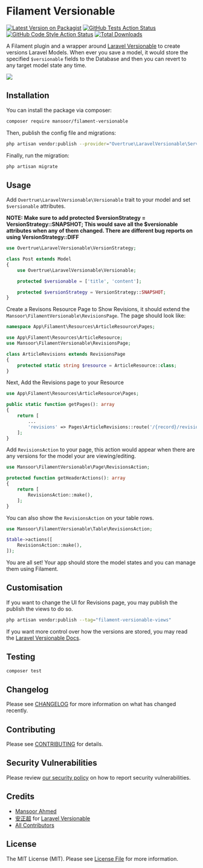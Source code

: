 # Filament Versionable

[![Latest Version on Packagist](https://img.shields.io/packagist/v/mansoor/filament-versionable.svg?style=flat-square)](https://packagist.org/packages/mansoor/filament-versionable)
[![GitHub Tests Action Status](https://img.shields.io/github/actions/workflow/status/mansoor/filament-versionable/run-tests.yml?branch=main&label=tests&style=flat-square)](https://github.com/mansoor/filament-versionable/actions?query=workflow%3Arun-tests+branch%3Amain)
[![GitHub Code Style Action Status](https://img.shields.io/github/actions/workflow/status/mansoor/filament-versionable/fix-php-code-style-issues.yml?branch=main&label=code%20style&style=flat-square)](https://github.com/mansoor/filament-versionable/actions?query=workflow%3A"Fix+PHP+code+style+issues"+branch%3Amain)
[![Total Downloads](https://img.shields.io/packagist/dt/mansoor/filament-versionable.svg?style=flat-square)](https://packagist.org/packages/mansoor/filament-versionable)

A Filament plugin and a wrapper around [Laravel Versionable](https://github.com/overtrue/laravel-versionable) to create versions Laravel Models. When ever you save a model, it would store the specified `$versionable` fields to the Database and then you can revert to any target model state any time.

![](./screenshot.png)

## Installation

You can install the package via composer:

```bash
composer require mansoor/filament-versionable
```

Then, publish the config file and migrations:

```bash
php artisan vendor:publish --provider="Overtrue\LaravelVersionable\ServiceProvider"
```

Finally, run the migration:

```bash
php artisan migrate
```

## Usage

Add `Overtrue\LaravelVersionable\Versionable` trait to your model and set `$versionable` attributes.

**NOTE: Make sure to add protected $versionStrategy = VersionStrategy::SNAPSHOT; This would save all the $versionable attributes when any of them changed. There are different bug reports on using VersionStrategy::DIFF**

```php
use Overtrue\LaravelVersionable\VersionStrategy;

class Post extends Model
{
    use Overtrue\LaravelVersionable\Versionable;

    protected $versionable = ['title', 'content'];

    protected $versionStrategy = VersionStrategy::SNAPSHOT;
}
```

Create a Revisons Resource Page to Show Revisions, it should extend the `Mansoor\FilamentVersionable\RevisionsPage`. The page should look like:

```php
namespace App\Filament\Resources\ArticleResource\Pages;

use App\Filament\Resources\ArticleResource;
use Mansoor\FilamentVersionable\RevisionsPage;

class ArticleRevisions extends RevisionsPage
{
    protected static string $resource = ArticleResource::class;
}
```

Next, Add the Revisions page to your Resource

```php
use App\Filament\Resources\ArticleResource\Pages;

public static function getPages(): array
{
    return [
        ...
        'revisions' => Pages\ArticleRevisions::route('/{record}/revisions'),
    ];
}
```

Add `RevisionsAction` to your page, this action would appear when there are any versions for the model your are viewing/editing.

```php
use Mansoor\FilamentVersionable\Page\RevisionsAction;

protected function getHeaderActions(): array
{
    return [
        RevisionsAction::make(),
    ];
}
```

You can also show the `RevisionsAction` on your table rows.

```php
use Mansoor\FilamentVersionable\Table\RevisionsAction;

$table->actions([
    RevisionsAction::make(),
]);
```

You are all set! Your app should store the model states and you can manage them using Filament.

## Customisation

If you want to change the UI for Revisions page, you may publish the publish the views to do so.

```bash
php artisan vendor:publish --tag="filament-versionable-views"
```

If you want more control over how the versions are stored, you may read the [Laravel Versionable Docs](https://github.com/overtrue/laravel-versionable).

## Testing

```bash
composer test
```

## Changelog

Please see [CHANGELOG](CHANGELOG.md) for more information on what has changed recently.

## Contributing

Please see [CONTRIBUTING](.github/CONTRIBUTING.md) for details.

## Security Vulnerabilities

Please review [our security policy](../../security/policy) on how to report security vulnerabilities.

## Credits

- [Mansoor Ahmed](https://github.com/mansoorkhan96)
- [安正超](https://github.com/overtrue) for [Laravel Versionable](https://github.com/overtrue/laravel-versionable)
- [All Contributors](../../contributors)

## License

The MIT License (MIT). Please see [License File](LICENSE.md) for more information.
